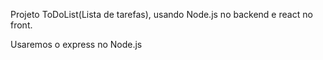 Projeto ToDoList(Lista de tarefas), usando Node.js no backend e react no front.

Usaremos o express no Node.js
